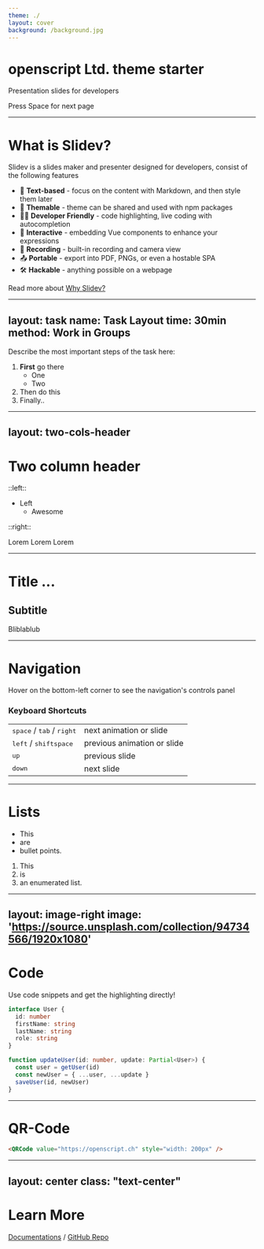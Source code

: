 ```yaml
---
theme: ./
layout: cover
background: /background.jpg
---
```


# openscript Ltd. theme starter

Presentation slides for developers

<div class="pt-12">
  <span @click="next" class="px-2 p-1 rounded cursor-pointer bg-green hover:bg-white hover:bg-opacity-10">
    Press Space for next page <carbon:arrow-right class="inline"/>
  </span>
</div>

---

# What is Slidev?

Slidev is a slides maker and presenter designed for developers, consist of the following features

- 📝 **Text-based** - focus on the content with Markdown, and then style them later
- 🎨 **Themable** - theme can be shared and used with npm packages
- 🧑‍💻 **Developer Friendly** - code highlighting, live coding with autocompletion
- 🤹 **Interactive** - embedding Vue components to enhance your expressions
- 🎥 **Recording** - built-in recording and camera view
- 📤 **Portable** - export into PDF, PNGs, or even a hostable SPA
- 🛠 **Hackable** - anything possible on a webpage

Read more about [Why Slidev?](https://sli.dev/guide/why)

---
layout: task
name: Task Layout
time: 30min
method: Work in Groups
---

Describe the most important steps of the task here:

1. **First** go there
   - One
   - Two
1. Then do this
1. Finally..


---
layout: two-cols-header
---

# Two column header

::left::

- Left
  - Awesome

::right::

Lorem Lorem Lorem

---

# Title ...
## Subtitle

Bliblablub

---

# Navigation

Hover on the bottom-left corner to see the navigation's controls panel

### Keyboard Shortcuts

|     |     |
| --- | --- |
| <kbd>space</kbd> / <kbd>tab</kbd> / <kbd>right</kbd> | next animation or slide |
| <kbd>left</kbd>  / <kbd>shift</kbd><kbd>space</kbd> | previous animation or slide |
| <kbd>up</kbd> | previous slide |
| <kbd>down</kbd> | next slide |

---

# Lists

- This
- are
- bullet points.

1. This
1. is
1. an enumerated list.

---
layout: image-right
image: 'https://source.unsplash.com/collection/94734566/1920x1080'
---

# Code

Use code snippets and get the highlighting directly!

```ts
interface User {
  id: number
  firstName: string
  lastName: string
  role: string
}

function updateUser(id: number, update: Partial<User>) {
  const user = getUser(id)
  const newUser = { ...user, ...update }
  saveUser(id, newUser)
}
```
---

# QR-Code

```html
<QRCode value="https://openscript.ch" style="width: 200px" />
```

<QRCode value="https://openscript.ch" style="width: 200px" />

---
layout: center
class: "text-center"
---

# Learn More

[Documentations](https://sli.dev) / [GitHub Repo](https://github.com/slidevjs/slidev)
